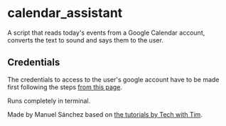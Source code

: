 # calendar_assistant

A script that reads today's events from a Google Calendar account, converts the text to sound and says them to the user. 

## Credentials

The credentials to access to the user's google account have to be made first following the steps [from this page](https://developers.google.com/calendar/api/quickstart/python).

Runs completely in terminal.

Made by Manuel Sánchez based on [the tutorials by Tech with Tim](https://www.youtube.com/playlist?list=PLzMcBGfZo4-mBungzp4GO4fswxO8wTEFx).
